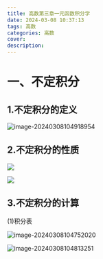 ```yaml
---
title: 高数第三章一元函数积分学
date: 2024-03-08 10:37:13
tags: 高数
categories: 高数
cover:
description: 
---
```


# 一、不定积分

## 1.不定积分的定义

![image-20240308104918954](image-20240308104918954.png)

## 2.不定积分的性质

![](不定积分性质.png)

![](原函数存在定理.png)

## 3.不定积分的计算

(1)积分表

![image-20240308104752020](image-20240308104752020.png)

![image-20240308104813251](image-20240308104813251.png)
